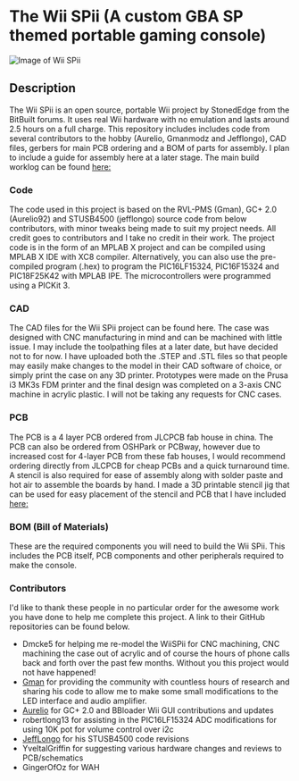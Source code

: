 # The Wii SPii (A custom GBA SP themed portable gaming console) 
![Image of Wii SPii](https://i.imgur.com/MtVTQXH.jpg)

## Description
The Wii SPii is an open source, portable Wii project by StonedEdge from the BitBuilt forums. It uses real Wii hardware with no emulation and lasts around 2.5 hours on a full charge. This repository includes includes code from several contributors to the hobby (Aurelio, Gmanmodz and Jefflongo), 
CAD files, gerbers for main PCB ordering and a BOM of parts for assembly. I plan to include a guide for assembly here at a later stage. The main build worklog can be found [here:](https://bitbuilt.net/forums/index.php?threads/the-wii-spii.3347/)

### Code 
The code used in this project is based on the RVL-PMS (Gman), GC+ 2.0 (Aurelio92) and STUSB4500 (jefflongo) source code from below contributors, with minor tweaks being made to suit my project needs. All credit goes to contributors and I take no credit in their work. The project code is in the form of an MPLAB X project and can be compiled using MPLAB X IDE with XC8 compiler. Alternatively, you can also use the pre-compiled program (.hex) to program the PIC16LF15324, PIC16F15324 and PIC18F25K42 with MPLAB IPE. The microcontrollers were programmed using a PICKit 3. 

### CAD
The CAD files for the Wii SPii project can be found here. The case was designed with CNC manufacturing in mind and can be machined with little issue. I may include the toolpathing files at a later date, but have decided not to for now. I have uploaded both the .STEP and .STL files so that people may easily make changes to the model in their CAD software of choice, or simply print the case on any 3D printer. Prototypes were made on the Prusa i3 MK3s FDM printer and the final design was completed on a 3-axis CNC machine in acrylic plastic. I will not be taking any requests for CNC cases. 

### PCB
The PCB is a 4 layer PCB ordered from JLCPCB fab house in china. The PCB can also be ordered from OSHPark or PCBway, however due to increased cost for 4-layer PCB from these fab houses, I would recommend ordering directly from JLCPCB for cheap PCBs and a quick turnaround time. A stencil is also required for ease of assembly along with solder paste and hot air to assemble the boards by hand. I made a 3D printable stencil jig that can be used for easy placement of the stencil and PCB that I have included [here:]()

### BOM (Bill of Materials) 
These are the required components you will need to build the Wii SPii. This includes the PCB itself, PCB components and other peripherals required to make the console. 

### Contributors 
I'd like to thank these people in no particular order for the awesome work you have done to help me complete this project. A link to their GitHub repositories can be found below. 

* Dmcke5 for helping me re-model the WiiSPii for CNC machining, CNC machining the case out of acrylic and of course the hours of phone calls back and forth over the past few months. Without you this project would not have happened!
* [Gman]() for providing the community with countless hours of research and sharing his code to allow me to make some small modifications to the LED interface and audio amplifier. 
* [Aurelio]() for GC+ 2.0 and BBloader Wii GUI contributions and updates
* robertlong13 for assisting in the PIC16LF15324 ADC modifications for using 10K pot for volume control over i2c
* [JeffLongo]() for his STUSB4500 code revisions 
* YveltalGriffin for suggesting various hardware changes and reviews to PCB/schematics 
* GingerOfOz for WAH
